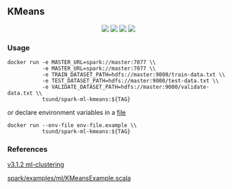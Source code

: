 ## KMeans

<p align="center">
    <img src="https://img.shields.io/docker/stars/tsund/spark-ml-kmeans.svg" />
    <img src="https://img.shields.io/docker/pulls/tsund/spark-ml-kmeans.svg" />
    <img src="https://img.shields.io/docker/image-size/tsund/spark-ml-kmeans" />
    <img src="https://img.shields.io/docker/v/tsund/spark-ml-kmeans" />
</p>

### Usage

```shell
docker run -e MASTER_URL=spark://master:7077 \\
           -e MASTER_URL=spark://master:7077 \\
           -e TRAIN_DATASET_PATH=hdfs://master:9000/train-data.txt \\
           -e TEST_DATASET_PATH=hdfs://master:9000/test-data.txt \\
           -e VALIDATE_DATASET_PATH=hdfs://master:9000/validate-data.txt \\
           tsund/spark-ml-kmeans:${TAG}
```

or declare environment variables in a [file](env-file.example)

```shell
docker run --env-file env-file.example \\
           tsund/spark-ml-kmeans:${TAG}
```

### References

[v3.1.2 ml-clustering](https://spark.apache.org/docs/3.1.2/ml-clustering.html#k-means)

[spark/examples/ml/KMeansExample.scala](https://github.com/apache/spark/blob/master/examples/src/main/scala/org/apache/spark/examples/ml/KMeansExample.scala)
